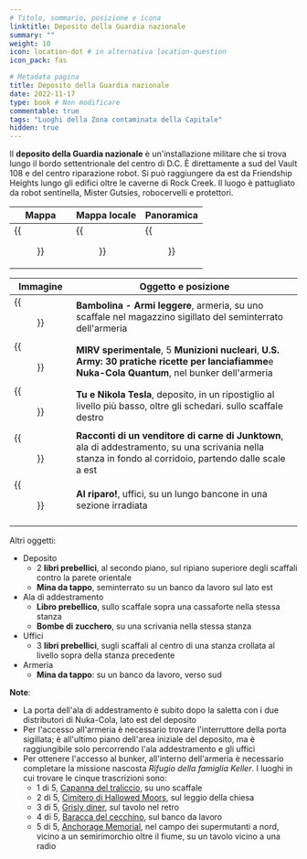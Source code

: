 ```yaml
---
# Titolo, sommario, posizione e icona
linktitle: Deposito della Guardia nazionale
summary: ""
weight: 10
icon: location-dot # in alternativa location-question
icon_pack: fas

# Metadata pagina
title: Deposito della Guardia nazionale
date: 2022-11-17
type: book # Non modificare
commentable: true
tags: "Luoghi della Zona contaminata della Capitale"
hidden: true
---
```


<div class="fo3">


Il **deposito della Guardia nazionale** è un'installazione militare che si trova lungo il bordo settentrionale del centro di D.C. È  direttamente a sud del Vault 108 e del centro riparazione robot. Si può raggiungere da est da Friendship Heights lungo gli edifici oltre le caverne di Rock Creek. Il luogo è pattugliato da robot sentinella, Mister Gutsies, robocervelli e protettori.

| Mappa                                            | Mappa locale                                     | Panoramica                                   |
| ------------------------------------------------ | ------------------------------------------------ | -------------------------------------------- |
| {{<figure src="fo3/National_Guard_Depot_loc.webp">}} | {{<figure src="fo3/National_Guard_depot_map.webp">}} | {{<figure src="fo3/National_Guard_Depot.webp">}} |

| Immagine                                          | Oggetto e posizione                                                                                                                                      |
| ------------------------------------------------- | -------------------------------------------------------------------------------------------------------------------------------------------------------- |
| {{<figure src="fo3/Bobblehead_Small_Guns_NGD.webp">}} | **Bambolina - Armi leggere**, armeria, su uno scaffale nel magazzino sigillato del seminterrato dell'armeria                                             |
| {{<figure src="fo3/Experimental_MIRV.jpg">}}          | **MIRV sperimentale**, 5 **Munizioni nucleari**, **U.S. Army: 30 pratiche ricette per lanciafiamme**e **Nuka-Cola Quantum**, nel bunker dell'armeria     |
| {{<figure src="fo3/Nikola_Tesla_and_You_NGD.jpg">}}   | **Tu e Nikola Tesla**, deposito, in un ripostiglio al livello più basso, oltre gli schedari. sullo scaffale destro                                       |
| {{<figure src="fo3/Tales_of_a_JJT_NGD.jpg">}}         | **Racconti di un venditore di carne di Junktown**, ala di addestramento, su una scrivania nella stanza in fondo al corridoio, partendo dalle scale a est |
| {{<figure src="fo3/Duck_and_Cover!_NGD.jpg">}}        | **Al riparo!**, uffici, su un lungo bancone in una sezione irradiata                                                                                     |
|                                                   |                                                                                                                                                          |

Altri oggetti:
- Deposito
	- 2 **libri prebellici**, al secondo piano, sul ripiano superiore degli scaffali contro la parete orientale
	- **Mina da tappo**, seminterrato su un banco da lavoro sul lato est
- Ala di addestramento
	- **Libro prebellico**, sullo scaffale sopra una cassaforte nella stessa stanza
	- **Bombe di zucchero**, su una scrivania nella stessa stanza
- Uffici
	- 3 **libri prebellici**, sugli scaffali al centro di una stanza crollata al livello sopra della stanza precedente
- Armeria
	- **Mina da tappo**: su un banco da lavoro, verso sud


**Note**:
- La porta dell'ala di addestramento è subito dopo la saletta con i due distributori di Nuka-Cola, lato est del deposito
- Per l'accesso all'armeria è necessario trovare l'interruttore della porta sigillata; è all'ultimo piano dell'area iniziale del deposito, ma è raggiungibile solo percorrendo l'ala addestramento e gli uffici 
- Per ottenere l'accesso al bunker, all'interno dell'armeria è necessario completare la missione nascosta *Rifugio della famiglia Keller*. I luoghi in cui trovare le cinque trascrizioni sono:
	- 1 di 5, [Capanna del traliccio](../capanna-del-traliccio), su uno scaffale
	- 2 di 5, [Cimitero di Hallowed Moors](../cimitero-di-hallowed-moors), sul leggio della chiesa
	- 3 di 5, [Grisly diner](../grisly-diner), sul tavolo nel retro
	- 4 di 5, [Baracca del cecchino](../baracca-abbandonata), sul banco da lavoro
	- 5 di 5, [Anchorage Memorial](../anchorage-memorial), nel campo dei supermutanti a nord, vicino a un semirimorchio oltre il fiume, su un tavolo vicino a una radio

</div>
